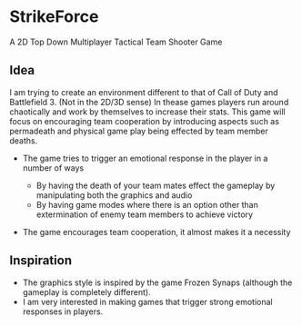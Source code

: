 StrikeForce
===========

A 2D Top Down Multiplayer Tactical Team Shooter Game

Idea
----

I am trying to create an environment different to that of Call of Duty and Battlefield 3. (Not in the 2D/3D sense)
In thease games players run around chaotically and work by themselves to increase their stats. This game
will focus on encouraging team cooperation by introducing aspects such as permadeath and physical game play
being effected by team member deaths.

* The game tries to trigger an emotional response in the player in a number of ways
  * By having the death of your team mates effect the gameplay by manipulating both the graphics and audio
  * By having game modes where there is an option other than extermination of enemy team members to achieve victory

* The game encourages team cooperation, it almost makes it a necessity  

Inspiration
-----------

* The graphics style is inspired by the game Frozen Synaps (although the gameplay is completely different).
* I am very interested in making games that trigger strong emotional responses in players.

